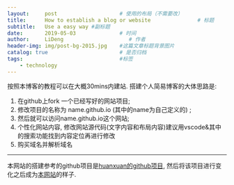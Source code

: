 ```yaml
---
layout:     post                    # 使用的布局（不需要改）
title:      How to establish a blog or website               # 标题 
subtitle:   Use a easy way #副标题
date:       2019-05-03              # 时间
author:     LiDeng                     # 作者
header-img: img/post-bg-2015.jpg    #这篇文章标题背景图片
catalog: true                       # 是否归档
tags:                               #标签
    - technology
---
```


按照本博客的教程可以在大概30mins内建站.
搭建个人简易博客的大体思路是: 
1. 在github上fork 一个已经写好的网站项目; 
2. 修改项目的名称为 name.github.io (其中的name为自己定义的) ; 
3. 然后就可以访问name.github.io这个网站; 
4. 个性化网站内容, 修改网站源代码(文字内容和布局内容)建议用vscode&其中的搜索功能找到内容定位再进行修改
5. 购买域名并解析域名

---

本网站的搭建参考的github项目是[huanxuan的github项目](https://github.com/HuangXuanzhan/HuangXuanzhan.github.io), 然后将该项目进行变化之后成为[本网站](www.ldscu.com)的样子.
